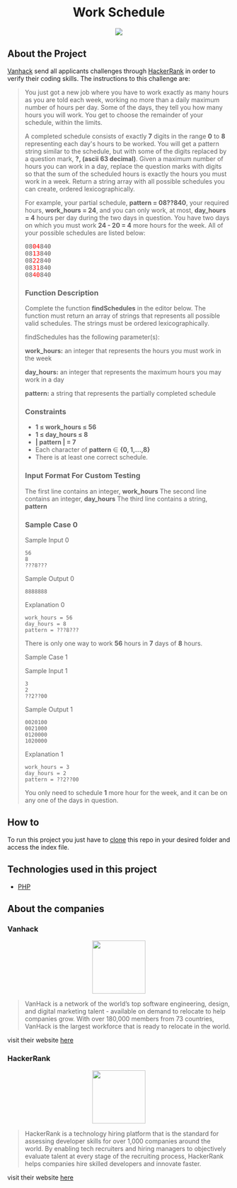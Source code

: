 <h1 align="center"> Work Schedule </h1>
<p align="center"><img src="https://png.icons8.com/color/overtime/120"></p>

## About the Project

[Vanhack](#Vanhack) send all applicants challenges through [HackerRank](#HackerRank) in order to verify their coding skills. The instructions to this challenge are:

>You just got a new job where you have to work exactly as many hours as you are told each week, working no more than a daily maximum number of hours per day. Some of the days, they tell you how many hours you will work. You get to choose the remainder of your schedule, within the limits.
>
>A completed schedule consists of exactly **7** digits in the range **0** to **8** representing each day's hours to be worked. You will get a pattern string similar to the schedule, but with some of the digits replaced by a question mark, **?, (ascii 63 decimal)**. Given a maximum number of hours you can work in a day, replace the question marks with digits so that the sum of the scheduled hours is exactly the hours you must work in a week. Return a string array with all possible schedules you can create, ordered lexicographically.
>
>For example, your partial schedule, **pattern = 08??840**, your required hours, **work_hours = 24**, and you can only work, at most, **day_hours = 4** hours per day during the two days in question. You have two days on which you must work **24 - 20 = 4** more hours for the week. All of your possible schedules are listed below:
>
><pre>
>08<span style="color:red;">04</span>840
>08<span style="color:red;">13</span>840
>08<span style="color:red;">22</span>840
>08<span style="color:red;">31</span>840
>08<span style="color:red;">40</span>840
></pre>
>
>
>### Function Description
>Complete the function **findSchedules** in the editor below. The function must return an array of strings that represents all possible valid schedules. The strings must be ordered lexicographically.
>
>findSchedules has the following parameter(s):
>
>**work_hours:** an integer that represents the hours you must work in the week
>
>**day_hours:** an integer that represents the maximum hours you may work in a day
>
>**pattern:** a string that represents the partially completed schedule
>
>### Constraints
>
>- **1 ≤ work_hours ≤ 56**
>- **1 ≤ day_hours ≤ 8**
>- **| pattern | = 7**
>- Each character of **pattern** ∈ **{0, 1,...,8}**
>- There is at least one correct schedule.
>
>
>### Input Format For Custom Testing
>
>The first line contains an integer, **work_hours**
>The second line contains an integer, **day_hours**
>The third line contains a string, **pattern**
>
>### Sample Case 0</summary>
>
>Sample Input 0
>
>```
>56
>8
>???8???
>```
>
>Sample Output 0
>```
>8888888
>```
>
>Explanation 0
>```
>work_hours = 56
>day_hours = 8
>pattern = ???8???
>```
>
>There is only one way to work **56** hours in **7** days of **8** hours.
>
>Sample Case 1
>
>Sample Input 1
>```
>3
>2
>??2??00
>```
>
>Sample Output 1
>```
>0020100
>0021000
>0120000
>1020000
>```
>
>Explanation 1
>```
>work_hours = 3
>day_hours = 2
>pattern = ??2??00
>```
>
>You only need to schedule **1** more hour for the week, and it can be on any one of the days in question.

## How to

To run this project you just have to [clone](https://help.github.com/articles/cloning-a-repository/) this repo in your desired folder and access the index file.

## Technologies used in this project


- [PHP](http://php.net)

## About the companies

### Vanhack

<p align="center"><img src="https://pbs.twimg.com/profile_images/1035234267603890176/MDWtjt3y_400x400.jpg" width="120"></p>

> VanHack is a network of the world’s top software engineering, design, and digital marketing talent - available on demand to relocate to help companies grow. With over 180,000 members from 73 countries, VanHack is the largest workforce that is ready to relocate in the world.

visit their website [here](https://www.vanhack.com)

### HackerRank

<p align="center"><img src="https://pbs.twimg.com/profile_images/942929348327194624/IxwXYa82_400x400.jpg" width="120"></p>

> HackerRank is a technology hiring platform that is the standard for assessing developer skills for over 1,000 companies around the world. By enabling tech recruiters and hiring managers to objectively evaluate talent at every stage of the recruiting process, HackerRank helps companies hire skilled developers and innovate faster.

visit their website [here](https://www.hackerrank.com)